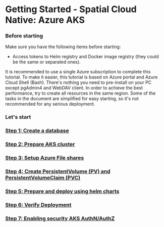 # Getting Started - Spatial Cloud Native: Azure AKS


### **Before starting**

Make sure you have the following items before starting:

-   Access tokens to Helm registry and Docker image registry (they could
    be the same or separated ones).

It is recommended to use a single Azure subscription to complete this
tutorial. To make it easier, this tutorial is based on Azure portal and
Azure Cloud Shell (Bash). There's nothing you need to pre-install on
your PC except pgAdmin4 and WebDAV client. In order to achieve the best
performance, try to create all resources in the same region. Some of the
tasks in the document are simplified for easy starting, so it's not
recommended for any serious deployment.

### **Let\'s** start

### [Step 1: Create a database](create_a_database.md)

### [Step 2: Prepare AKS cluster](prepare_aks_cluster.md) 

### [Step 3: Setup Azure File shares](setup_azure_file_shares.md)

### [Step 4: Create PersistentVolume (PV) and PersistentVolumeClaim (PVC)](create_pv_pvc.md)

### [Step 5: Prepare and deploy using helm charts](prepare_and_deploy_using_helm_charts.md)

### [Step 6: Verify Deployment](verify_deployment.md)

### [Step 7: Enabling security AKS AuthN/AuthZ](Enabling_security_AKS___AuthN_AuthZ.md)
